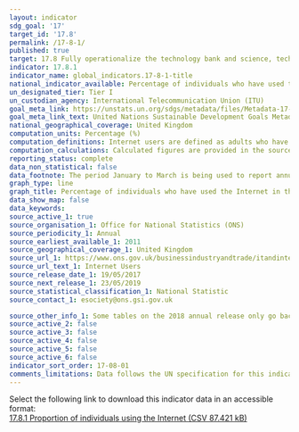 ```yaml
---
layout: indicator
sdg_goal: '17'
target_id: '17.8'
permalink: /17-8-1/
published: true
target: 17.8 Fully operationalize the technology bank and science, technology and innovation capacity-building mechanism for least developed countries by 2017 and enhance the use of enabling technology, in particular information and communications technology
indicator: 17.8.1
indicator_name: global_indicators.17-8-1-title
national_indicator_available: Percentage of individuals who have used the Internet in the last three months.
un_designated_tier: Tier I
un_custodian_agency: International Telecommunication Union (ITU)
goal_meta_link: https://unstats.un.org/sdgs/metadata/files/Metadata-17-08-01.pdf 
goal_meta_link_text: United Nations Sustainable Development Goals Metadata (PDF 469 KB)
national_geographical_coverage: United Kingdom
computation_units: Percentage (%)
computation_definitions: Internet users are defined as adults who have used the internet within the last 3 months.
computation_calculations: Calculated figures are provided in the source data.
reporting_status: complete
data_non_statistical: false
data_footnote: The period January to March is being used to report annual data. The date on the X axis is the year at the start of the period
graph_type: line
graph_title: Percentage of individuals who have used the Internet in the last three months.
data_show_map: false
data_keywords:  
source_active_1: true
source_organisation_1: Office for National Statistics (ONS)
source_periodicity_1: Annual
source_earliest_available_1: 2011
source_geographical_coverage_1: United Kingdom
source_url_1: https://www.ons.gov.uk/businessindustryandtrade/itandinternetindustry/datasets/internetusers
source_url_text_1: Internet Users
source_release_date_1: 19/05/2017
source_next_release_1: 23/05/2019
source_statistical_classification_1: National Statistic
source_contact_1: esociety@ons.gsi.gov.uk 

source_other_info_1: Some tables on the 2018 annual release only go back to 2012 - used data from previous releases. Geographical breakdown by local authority has some discontinuities due to administrative changes - data for defunct or changed regions before discontinuity suppressed
source_active_2: false
source_active_3: false
source_active_4: false
source_active_5: false
source_active_6: false
indicator_sort_order: 17-08-01
comments_limitations: Data follows the UN specification for this indicator. This indicator has been identified in collaboration with topic experts.
---
```

Select the following link to download this indicator data in an accessible format:<br>[17.8.1 Proportion of individuals using the Internet (CSV 87.421 kB)](https://sustainabledevelopment-uk.github.io/sdg-data/data/17-8-1.csv)